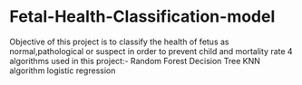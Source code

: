 # Fetal-Health-Classification-model

Objective of this project is to classify the health of fetus as normal,pathological or suspect in order to prevent child and mortality rate
4 algorithms used in this project:-
Random Forest 
Decision Tree
KNN algorithm
logistic regression
